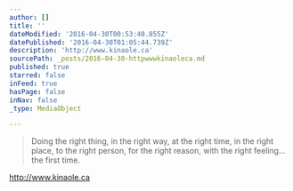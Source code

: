 ```yaml
---
author: []
title: ''
dateModified: '2016-04-30T00:53:40.855Z'
datePublished: '2016-04-30T01:05:44.739Z'
description: 'http://www.kinaole.ca'
sourcePath: _posts/2016-04-30-httpwwwkinaoleca.md
published: true
starred: false
inFeed: true
hasPage: false
inNav: false
_type: MediaObject

---
```

> Doing the right thing, in the right way, at the right time, in the right place, to the right person, for the right reason, with the right feeling... the first time.

http://www.kinaole.ca